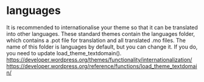 # languages

It is recommended to internationalise your theme so that it can be translated into other languages. These standard themes contain the languages folder, which contains a .pot file for translation and all translated .mo files. The name of this folder is languages by default, but you can change it. If you do, you need to update load_theme_textdomain().<br>
https://developer.wordpress.org/themes/functionality/internationalization/ <br>
https://developer.wordpress.org/reference/functions/load_theme_textdomain/
